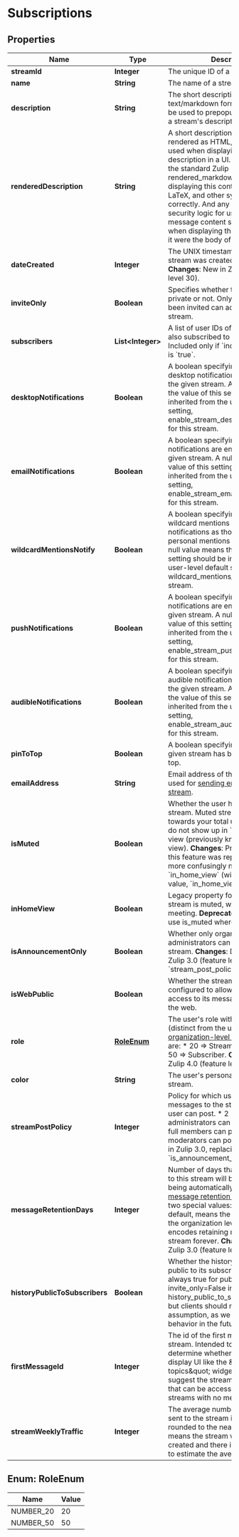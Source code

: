 

# Subscriptions


## Properties

Name | Type | Description | Notes
------------ | ------------- | ------------- | -------------
**streamId** | **Integer** | The unique ID of a stream.  |  [optional]
**name** | **String** | The name of a stream.  |  [optional]
**description** | **String** | The short description of a stream in text/markdown format, intended to be used to prepopulate UI for editing a stream&#39;s description.  |  [optional]
**renderedDescription** | **String** | A short description of a stream rendered as HTML, intended to be used when displaying the stream description in a UI.  One should use the standard Zulip rendered_markdown CSS when displaying this content so that emoji, LaTeX, and other syntax work correctly.  And any client-side security logic for user-generated message content should be applied when displaying this HTML as though it were the body of a Zulip message.  |  [optional]
**dateCreated** | **Integer** | The UNIX timestamp for when the stream was created, in UTC seconds.  **Changes**: New in Zulip 4.0 (feature level 30).  |  [optional]
**inviteOnly** | **Boolean** | Specifies whether the stream is private or not. Only people who have been invited can access a private stream.  |  [optional]
**subscribers** | **List&lt;Integer&gt;** | A list of user IDs of users who are also subscribed to a given stream. Included only if &#x60;include_subscribers&#x60; is &#x60;true&#x60;.  |  [optional]
**desktopNotifications** | **Boolean** | A boolean specifying whether desktop notifications are enabled for the given stream.  A null value means the value of this setting should be inherited from the user-level default setting, enable_stream_desktop_notifications, for this stream.  |  [optional]
**emailNotifications** | **Boolean** | A boolean specifying whether email notifications are enabled for the given stream.  A null value means the value of this setting should be inherited from the user-level default setting, enable_stream_email_notifications, for this stream.  |  [optional]
**wildcardMentionsNotify** | **Boolean** | A boolean specifying whether wildcard mentions trigger notifications as though they were personal mentions in this stream.  A null value means the value of this setting should be inherited from the user-level default setting, wildcard_mentions_notify, for this stream.  |  [optional]
**pushNotifications** | **Boolean** | A boolean specifying whether push notifications are enabled for the given stream.  A null value means the value of this setting should be inherited from the user-level default setting, enable_stream_push_notifications, for this stream.  |  [optional]
**audibleNotifications** | **Boolean** | A boolean specifying whether audible notifications are enabled for the given stream.  A null value means the value of this setting should be inherited from the user-level default setting, enable_stream_audible_notifications, for this stream.  |  [optional]
**pinToTop** | **Boolean** | A boolean specifying whether the given stream has been pinned to the top.  |  [optional]
**emailAddress** | **String** | Email address of the given stream, used for [sending emails to the stream](/help/message-a-stream-by-email).  |  [optional]
**isMuted** | **Boolean** | Whether the user has muted the stream. Muted streams do not count towards your total unread count and do not show up in &#x60;All messages&#x60; view (previously known as &#x60;Home&#x60; view).  **Changes**: Prior to Zulip 2.1, this feature was represented by the more confusingly named &#x60;in_home_view&#x60; (with the opposite value, &#x60;in_home_view&#x3D;!is_muted&#x60;).  |  [optional]
**inHomeView** | **Boolean** | Legacy property for if the given stream is muted, with inverted meeting.  **Deprecated**; clients should use is_muted where available.  |  [optional]
**isAnnouncementOnly** | **Boolean** | Whether only organization administrators can post to the stream.  **Changes**: Deprecated in Zulip 3.0 (feature level 1), use &#x60;stream_post_policy&#x60; instead.  |  [optional]
**isWebPublic** | **Boolean** | Whether the stream has been configured to allow unauthenticated access to its message history from the web.  |  [optional]
**role** | [**RoleEnum**](#RoleEnum) | The user&#39;s role within the stream (distinct from the user&#39;s [organization-level role](/help/roles-and-permissions)). Valid values are:  * 20 &#x3D;&gt; Stream administrator. * 50 &#x3D;&gt; Subscriber.  **Changes**: New in Zulip 4.0 (feature level 31).  |  [optional]
**color** | **String** | The user&#39;s personal color for the stream.  |  [optional]
**streamPostPolicy** | **Integer** | Policy for which users can post messages to the stream.  * 1 &#x3D;&gt; Any user can post. * 2 &#x3D;&gt; Only administrators can post. * 3 &#x3D;&gt; Only full members can post. * 4 &#x3D;&gt; Only moderators can post.  **Changes**: New in Zulip 3.0, replacing the previous &#x60;is_announcement_only&#x60; boolean.  |  [optional]
**messageRetentionDays** | **Integer** | Number of days that messages sent to this stream will be stored before being automatically deleted by the [message retention policy](/help/message-retention-policy).  There are two special values:  * &#x60;null&#x60;, the default, means the stream will inherit the organization   level setting. * &#x60;-1&#x60; encodes retaining messages in this stream forever.  **Changes**: New in Zulip 3.0 (feature level 17).  |  [optional]
**historyPublicToSubscribers** | **Boolean** | Whether the history of the stream is public to its subscribers.  Currently always true for public streams (i.e. invite_only&#x3D;False implies history_public_to_subscribers&#x3D;True), but clients should not make that assumption, as we may change that behavior in the future.  |  [optional]
**firstMessageId** | **Integer** | The id of the first message in the stream.  Intended to help clients determine whether they need to display UI like the \&quot;more topics\&quot; widget that would suggest the stream has older history that can be accessed.  Null is used for streams with no message history.  |  [optional]
**streamWeeklyTraffic** | **Integer** | The average number of messages sent to the stream in recent weeks, rounded to the nearest integer.  Null means the stream was recently created and there is insufficient data to estimate the average traffic.  |  [optional]



## Enum: RoleEnum

Name | Value
---- | -----
NUMBER_20 | 20
NUMBER_50 | 50



